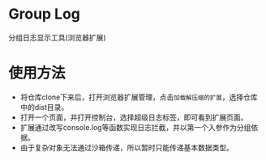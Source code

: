 # Group Log 

分组日志显示工具(浏览器扩展)

# 使用方法

- 将仓库clone下来后，打开浏览器扩展管理，点击`加载解压缩的扩展`，选择仓库中的dist目录。
- 打开一个页面，并打开控制台，选择超级日志标签，即可看到扩展页面。
- 扩展通过改写console.log等函数实现日志拦截，并以第一个入参作为分组依据。
- 由于复杂对象无法通过沙箱传递，所以暂时只能传递基本数据类型。
